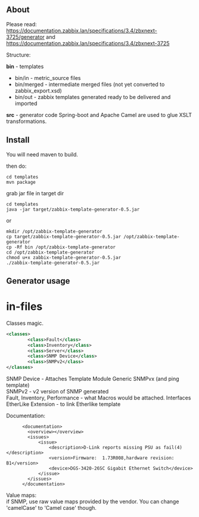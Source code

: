 ## About
Please read:  
https://documentation.zabbix.lan/specifications/3.4/zbxnext-3725/generator
and
https://documentation.zabbix.lan/specifications/3.4/zbxnext-3725

Structure:

**bin** - templates
* bin/in - metric_source files  
* bin/merged - intermediate merged files (not yet converted to zabbix_export.xsd)  
* bin/out - zabbix templates generated ready to be delivered and imported    

**src** - generator code 
Spring-boot and Apache Camel are used to glue XSLT transformations.    
## Install  

You will need maven to build.  

then do:  
```
cd templates
mvn package
```
grab jar file in target dir  


```
cd templates
java -jar target/zabbix-template-generator-0.5.jar
```  
or  

```
mkdir /opt/zabbix-template-generator
cp target/zabbix-template-generator-0.5.jar /opt/zabbix-template-generator
cp -Rf bin /opt/zabbix-template-generator
cd /opt/zabbix-template-generator
chmod u+x zabbix-template-generator-0.5.jar
./zabbix-template-generator-0.5.jar
```  


## Generator usage

# in-files

Classes magic.
```xml
<classes>
  	  	<class>Fault</class>
  	  	<class>Inventory</class>
  	  	<class>Server</class>
  	  	<class>SNMP Device</class>
  	  	<class>SNMPv2</class>
</classes>
```
SNMP Device - Attaches Template Module Generic SNMPvx (and ping template)  
SNMPv2 - v2 version of SNMP generated  
Fault, Inventory, Performance - what Macros would be attached.
Interfaces EtherLike Extension - to link Etherlike template

Documentation: 
```
	  <documentation>
	  	<overview></overview>
	  	<issues>
	  		<issue>
	  			<description>D-Link reports missing PSU as fail(4)</description>
	  			<version>Firmware: 	1.73R008,hardware revision:	B1</version>
	  			<device>DGS-3420-26SC Gigabit Ethernet Switch</device>
	  		</issue>  	  			  		  		
	  	</issues>
	  </documentation>
```




Value maps:  
if SNMP, use raw value maps provided by the vendor. You can change 'camelCase' to 'Camel case' though.